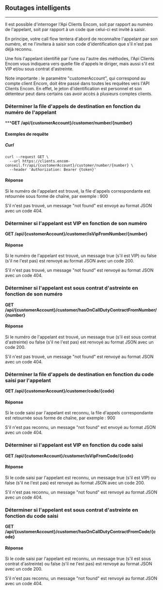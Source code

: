 ## Routages intelligents 

---

Il est possible d'interroger l'Api Clients Encom, soit par rapport au numéro de l'appelant, soit par rapport à un code que celui-ci est invité à saisir.

En principe, votre call flow tentera d'abord de reconnaître l'appelant par son numéro, et ne l'invitera à saisir son code d'identification que s'il n'est pas déjà reconnu.

Une fois l'appelant identifié par l'une ou l'autre des méthodes, l'Api Clients Encom vous indiquera vers quelle file d'appels le diriger, mais aussi s'il est VIP et/ou sous contrat d'astreinte.

Note importante : le paramètre "customerAccount", qui correspond au compte client Encom, doit être passé dans toutes les requêtes vers l'API Clients Encom. En effet, le jeton d'identification est personnel et son détenteur peut dans certains cas avoir accès à plusieurs comptes clients.

### Déterminer la file d'appels de destination en fonction du numéro de l'appelant

*****GET /api/{customerAccount}/customer/number/{number}**

#### Exemples de requête

##### Curl

```
curl --request GET \
  --url https://clients.encom-conseil.fr/api/{customerAccount}/customer/number/{number} \
  --header 'Authorization: Bearer {token}'
```

#### Réponse

Si le numéro de l'appelant est trouvé, la file d'appels correspondante est retournée sous forme de chaîne, par exemple : 900

S'il n'est pas trouvé, un message "not found" est envoyé au format JSON avec un code 404.

### Déterminer si l'appelant est VIP en fonction de son numéro

**GET /api/{customerAccount}/customer/isVipFromNumber/{number}**

#### Réponse

Si le numéro de l'appelant est trouvé, un message true (s'il est VIP) ou false (s'il ne l'est pas) est renvoyé au format JSON avec un code 200.

S'il n'est pas trouvé, un message "not found" est renvoyé au format JSON avec un code 404.

### Déterminer si l'appelant est sous contrat d'astreinte en fonction de son numéro

**GET /api/{customerAccount}/customer/hasOnCallDutyContractFromNumber/{number}**

#### Réponse

Si le numéro de l'appelant est trouvé, un message true (s'il est sous contrat d'astreinte) ou false (s'il ne l'est pas) est renvoyé au format JSON avec un code 200.

S'il n'est pas trouvé, un message "not found" est renvoyé au format JSON avec un code 404.

### Déterminer la file d'appels de destination en fonction du code saisi par l'appelant

**GET /api/{customerAccount}/customer/code/{code}**

#### Réponse

Si le code saisi par l'appelant est reconnu, la file d'appels correspondante est retournée sous forme de chaîne, par exemple : 900

S'il n'est pas reconnu, un message "not found" est envoyé au format JSON avec un code 404.

### Déterminer si l'appelant est VIP en fonction du code saisi

**GET /api/{cutomerAccount}/customer/isVipFromCode/{code}**

#### Réponse

Si le code saisi par l'appelant est reconnu, un message true (s'il est VIP) ou false (s'il ne l'est pas) est renvoyé au format JSON avec un code 200.

S'il n'est pas reconnu, un message "not found" est renvoyé au format JSON avec un code 404.

### Déterminer si l'appelant est sous contrat d'astreinte en fonction du code saisi

**GET /api/{customerAccount}/customer/hasOnCallDutyContractFromCode/{code}**

#### Réponse

Si le code saisi par l'appelant est reconnu, un message true (s'il est sous contrat d'astreinte) ou false (s'il ne l'est pas) est renvoyé au format JSON avec un code 200.

S'il n'est pas reconnu, un message "not found" est renvoyé au format JSON avec un code 404.


